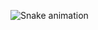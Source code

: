 ![Snake animation](https://github.com/leandromaga/leandromaga/blob/output/github-contribution-grid-snake.svg)
